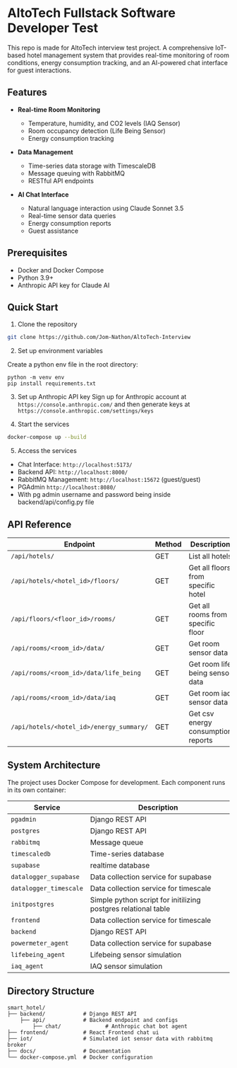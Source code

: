 # AltoTech Fullstack Software Developer Test

This repo is made for AltoTech interview test project.
A comprehensive IoT-based hotel management system that provides real-time monitoring of room conditions, energy consumption tracking, and an AI-powered chat interface for guest interactions.

## Features

- **Real-time Room Monitoring**
  - Temperature, humidity, and CO2 levels (IAQ Sensor)
  - Room occupancy detection (Life Being Sensor)
  - Energy consumption tracking

- **Data Management**
  - Time-series data storage with TimescaleDB
  - Message queuing with RabbitMQ
  - RESTful API endpoints

- **AI Chat Interface**
  - Natural language interaction using Claude Sonnet 3.5
  - Real-time sensor data queries
  - Energy consumption reports
  - Guest assistance

## Prerequisites

- Docker and Docker Compose
- Python 3.9+
- Anthropic API key for Claude AI

## Quick Start

1. Clone the repository
```bash
git clone https://github.com/Jom-Nathon/AltoTech-Interview
```

2. Set up environment variables

Create a python env file in the root directory:
```
python -m venv env
pip install requirements.txt
```

3. Set up Anthropic API key
Sign up for Anthropic account at
`https://console.anthropic.com/`
and then generate keys at
`https://console.anthropic.com/settings/keys`

5. Start the services
```bash
docker-compose up --build
```

5. Access the services
- Chat Interface: `http://localhost:5173/`
- Backend API: `http://localhost:8000/`
- RabbitMQ Management: `http://localhost:15672` (guest/guest)
- PGAdmin `http://localhost:8080/`
- With pg admin username and password being inside backend/api/config.py file

## API Reference

| Endpoint | Method | Description |
|----------|--------|-------------|
| `/api/hotels/` | GET | List all hotels |
| `/api/hotels/<hotel_id>/floors/` | GET | Get all floors from specific hotel |
| `/api/floors/<floor_id>/rooms/` | GET | Get all rooms from specific floor |
| `/api/rooms/<room_id>/data/` | GET | Get room sensor data |
| `/api/rooms/<room_id>/data/life_being` | GET | Get room life being sensor data |
| `/api/rooms/<room_id>/data/iaq` | GET | Get room iaq sensor data |
| `/api/hotels/<hotel_id>/energy_summary/` | GET | Get csv energy consumption reports |

## System Architecture

The project uses Docker Compose for development. Each component runs in its own container:

| Service | Description |
|---------|-------------|
| `pgadmin` | Django REST API |
| `postgres` | Django REST API |
| `rabbitmq` | Message queue |
| `timescaledb` | Time-series database |
| `supabase` | realtime database |
| `datalogger_supabase` | Data collection service for supabase |
| `datalogger_timescale` | Data collection service for timescale |
| `initpostgres` | Simple python script for initilizing postgres relational table |
| `frontend` | Data collection service for timescale |
| `backend` | Django REST API |
| `powermeter_agent` | Data collection service for supabase |
| `lifebeing_agent` | Lifebeing sensor simulation |
| `iaq_agent` | IAQ sensor simulation |

## Directory Structure

```
smart_hotel/
├── backend/            # Django REST API
    ├── api/            # Backend endpoint and configs
        ├── chat/              # Anthropic chat bot agent
├── frontend/           # React Frontend chat ui
├── iot/                # Simulated iot sensor data with rabbitmq broker
├── docs/               # Documentation
└── docker-compose.yml  # Docker configuration
```

